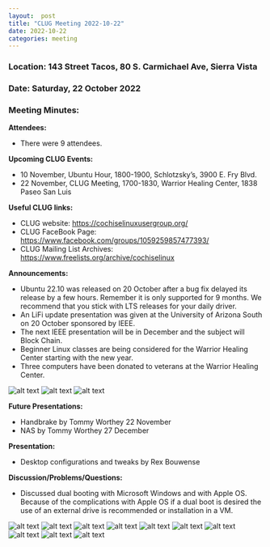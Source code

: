 ```yaml
---
layout:  post
title: "CLUG Meeting 2022-10-22"
date: 2022-10-22
categories: meeting
---
```


### Location: 143 Street Tacos, 80 S. Carmichael Ave, Sierra Vista

### Date: Saturday, 22 October 2022
### Meeting Minutes:

**Attendees:** 
 * There were 9 attendees.  

**Upcoming CLUG Events:**
 * 10 November, Ubuntu Hour, 1800-1900, Schlotzsky’s, 3900 E. Fry Blvd.
 * 22 November, CLUG Meeting, 1700-1830, Warrior Healing Center, 1838 Paseo San Luis

**Useful CLUG links:**
 * CLUG website:  https://cochiselinuxusergroup.org/
 * CLUG FaceBook Page:  https://www.facebook.com/groups/1059259857477393/
 * CLUG Mailing List Archives:  https://www.freelists.org/archive/cochiselinux

**Announcements:**
 * Ubuntu 22.10 was released on 20 October after a bug fix delayed its release by a few hours. Remember it is only supported for 9 months.  We recommend that you stick with LTS releases for your daily driver.
 * An LiFi update presentation was given at the University of Arizona South on 20 October sponsored by IEEE.
 * The next IEEE presentation will be in December and the subject will Block Chain.
 * Beginner Linux classes are being considered for the Warrior Healing Center starting with the new year.
 * Three computers have been donated to veterans at the Warrior Healing Center.

![alt text](https://raw.githubusercontent.com/CochiseLinuxUsersGroup/CochiseLinuxUsersGroup.github.io/master/images2/rsz_aloisiuswithcomputer.jpg)
![alt text](https://raw.githubusercontent.com/CochiseLinuxUsersGroup/CochiseLinuxUsersGroup.github.io/master/images2/rsz_mikewithcomputer.jpg)
![alt text](https://raw.githubusercontent.com/CochiseLinuxUsersGroup/CochiseLinuxUsersGroup.github.io/master/images2/rsz_moosewithcomputer.jpg)

**Future Presentations:**
 * Handbrake by Tommy Worthey 22 November
 * NAS by Tommy Worthey 27 December

**Presentation:**   
 * Desktop configurations and tweaks by Rex Bouwense

**Discussion/Problems/Questions:**
 * Discussed dual booting with Microsoft Windows and with Apple OS.  Because of the complications with Apple OS if a dual boot is desired the use of an external drive is recommended or installation in a VM.

![alt text](https://raw.githubusercontent.com/CochiseLinuxUsersGroup/CochiseLinuxUsersGroup.github.io/master/images2/rsz_clug_meeting_2022-10-22_1.jpg)
![alt text](https://raw.githubusercontent.com/CochiseLinuxUsersGroup/CochiseLinuxUsersGroup.github.io/master/images2/rsz_clug_meeting_2022-10-22_2.jpg)
![alt text](https://raw.githubusercontent.com/CochiseLinuxUsersGroup/CochiseLinuxUsersGroup.github.io/master/images2/rsz_clug_meeting_2022-10-22_3.jpg)
![alt text](https://raw.githubusercontent.com/CochiseLinuxUsersGroup/CochiseLinuxUsersGroup.github.io/master/images2/rsz_clug_meeting_2022-10-22_4.jpg)
![alt text](https://raw.githubusercontent.com/CochiseLinuxUsersGroup/CochiseLinuxUsersGroup.github.io/master/images2/rsz_clug_meeting_2022-10-22_5.jpg)
![alt text](https://raw.githubusercontent.com/CochiseLinuxUsersGroup/CochiseLinuxUsersGroup.github.io/master/images2/rsz_clug_meeting_2022-10-22_6.jpg)
![alt text](https://raw.githubusercontent.com/CochiseLinuxUsersGroup/CochiseLinuxUsersGroup.github.io/master/images2/rsz_clug_meeting_2022-10-22_9.jpg)
![alt text](https://raw.githubusercontent.com/CochiseLinuxUsersGroup/CochiseLinuxUsersGroup.github.io/master/images2/rsz_clug_meeting_2022-10-22_10.jpg)
![alt text](https://raw.githubusercontent.com/CochiseLinuxUsersGroup/CochiseLinuxUsersGroup.github.io/master/images2/rsz_clug_meeting_2022-10-22_11.jpg)
![alt text](https://raw.githubusercontent.com/CochiseLinuxUsersGroup/CochiseLinuxUsersGroup.github.io/master/images2/rsz_clug_meeting_2022-10-22_12.jpg)



